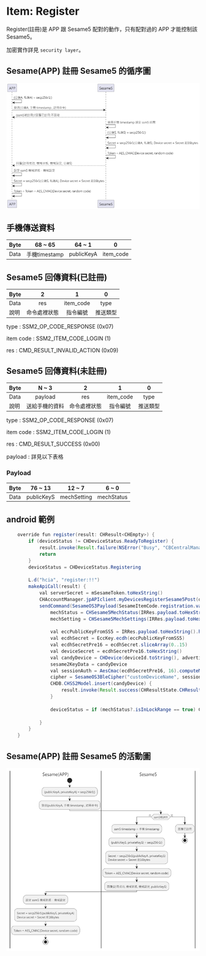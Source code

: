 # Item: Register 

Register(註冊)是 APP 跟 Sesame5 配對的動作，只有配對過的 APP 才能控制該 Sesame5。

加密實作詳見 `security layer`。

## Sesame(APP) 註冊 Sesame5 的循序圖

<p align="left" >
  <img src="../src/register/ssm5註冊_循序圖.png" alt="" title="">
</p>

## 手機傳送資料
| Byte    | 68 ~ 65       | 64 ~ 1       |0        |
|---------|:-------------:|:------------:|:-------:|
| Data    | 手機timestamp  | publicKeyA  |item_code|

## Sesame5 回傳資料(已註冊)
| Byte  | 2      | 1         | 0    |
|-------|:------:|:---------:|:----:|
| Data  | res    | item_code | type |
| 說明    | 命令處裡狀態 | 指令編號      | 推送類型 |

type : SSM2_OP_CODE_RESPONSE (0x07)

item code : SSM2_ITEM_CODE_LOGIN (1)

res : CMD_RESULT_INVALID_ACTION (0x09)

## Sesame5 回傳資料(未註冊)
| Byte  | N ~ 3   | 2      | 1         | 0    |
|-------|:-------:|:------:|:---------:|:----:|
| Data  | payload | res    | item_code | type |
| 說明    | 送給手機的資料 | 命令處裡狀態 | 指令編號      | 推送類型 |

type : SSM2_OP_CODE_RESPONSE (0x07)

item code : SSM2_ITEM_CODE_LOGIN (1)

res : CMD_RESULT_SUCCESS (0x00)

payload : 詳見以下表格

### Payload
| Byte | 76 ~ 13      | 12 ~ 7        | 6 ~ 0        |
|------|:------------:|:-------------:|:------------:|
| Data | publicKeyS   | mechSetting   | mechStatus   |


## android 範例

```java
    override fun register(result: CHResult<CHEmpty>) {
        if (deviceStatus != CHDeviceStatus.ReadyToRegister) {
            result.invoke(Result.failure(NSError("Busy", "CBCentralManager", 7)))
            return
        }
        deviceStatus = CHDeviceStatus.Registering

        L.d("hcia", "register:!!")
        makeApiCall(result) {
            val serverSecret = mSesameToken.toHexString()
            CHAccountManager.jpAPIclient.myDevicesRegisterSesame5Post(deviceId.toString(), CHOS3RegisterReq(advertisement!!.productModel!!.productType().toString(), serverSecret))
            sendCommand(SesameOS3Payload(SesameItemCode.registration.value, EccKey.getPubK().hexStringToByteArray() + System.currentTimeMillis().toUInt32ByteArray()), DeviceSegmentType.plain) { IRRes ->
                mechStatus = CHSesame5MechStatus(IRRes.payload.toHexString().hexStringToByteArray().sliceArray(0..6))
                mechSetting = CHSesame5MechSettings(IRRes.payload.toHexString().hexStringToByteArray().sliceArray(7..12))

                val eccPublicKeyFromSS5 = IRRes.payload.toHexString().hexStringToByteArray().sliceArray(13..76)
                val ecdhSecret = EccKey.ecdh(eccPublicKeyFromSS5)
                val ecdhSecretPre16 = ecdhSecret.sliceArray(0..15)
                val deviceSecret = ecdhSecretPre16.toHexString()
                val candyDevice = CHDevice(deviceId.toString(), advertisement!!.productModel!!.deviceModel(), null, "0000", deviceSecret, serverSecret)
                sesame2KeyData = candyDevice
                val sessionAuth = AesCmac(ecdhSecretPre16, 16).computeMac(mSesameToken)
                cipher = SesameOS3BleCipher("customDeviceName", sessionAuth!!, ("00" + mSesameToken.toHexString()).hexStringToByteArray())
                CHDB.CHSS2Model.insert(candyDevice) {
                    result.invoke(Result.success(CHResultState.CHResultStateBLE(CHEmpty())))
                }

                deviceStatus = if (mechStatus?.isInLockRange == true) CHDeviceStatus.Locked else CHDeviceStatus.Unlocked

            }
        }
    }
```


## Sesame(APP) 註冊 Sesame5 的活動圖

<p align="left" >
  <img src="../src/register/ssm5註冊_活動圖.png" alt="" title="">
</p>

